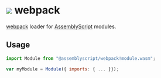 ![](https://s.gravatar.com/avatar/f105de3decfafc734b8eabe9a960b25d?size=64) webpack
=================

[webpack](https://webpack.js.org/) loader for [AssemblyScript](http://assemblyscript.org) modules.

Usage
-----

```js
import Module from "@assemblyscript/webpack!module.wasm";

var myModule = Module({ imports: { ... }});
```
